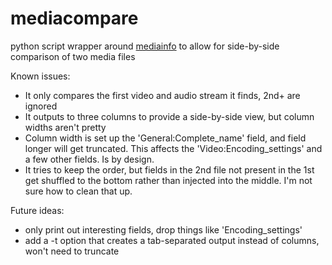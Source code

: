 # mediacompare
python script wrapper around [mediainfo](https://mediaarea.net/en/MediaInfo) to allow for side-by-side comparison of two media files



Known issues:
   - It only compares the first video and audio stream it finds, 2nd+ are ignored 
   - It outputs to three columns to provide a side-by-side view, but column widths aren't pretty
   - Column width is set up the 'General:Complete_name' field, and field longer will get truncated. This affects the 'Video:Encoding_settings' and a few other fields. Is by design. 
   - It tries to keep the order, but fields in the 2nd file not present in the 1st get shuffled to the bottom rather than injected into the middle. I'm not sure how to clean that up.
     
     
Future ideas:
   - only print out interesting fields, drop things like 'Encoding_settings'
   - add a -t option that creates a tab-separated output instead of columns, won't need to truncate

